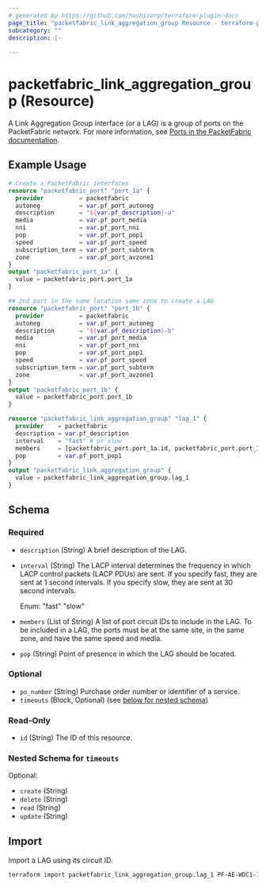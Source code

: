 ```yaml
---
# generated by https://github.com/hashicorp/terraform-plugin-docs
page_title: "packetfabric_link_aggregation_group Resource - terraform-provider-packetfabric"
subcategory: ""
description: |-
  
---
```


# packetfabric_link_aggregation_group (Resource)

A Link Aggregation Group interface (or a LAG) is a group of ports on the PacketFabric network. For more information, see [Ports in the PacketFabric documentation](https://docs.packetfabric.com/ports/).

## Example Usage

```terraform
# Create a PacketFabric interfaces
resource "packetfabric_port" "port_1a" {
  provider          = packetfabric
  autoneg           = var.pf_port_autoneg
  description       = "${var.pf_description}-a"
  media             = var.pf_port_media
  nni               = var.pf_port_nni
  pop               = var.pf_port_pop1
  speed             = var.pf_port_speed
  subscription_term = var.pf_port_subterm
  zone              = var.pf_port_avzone1
}
output "packetfabric_port_1a" {
  value = packetfabric_port.port_1a
}

## 2nd port in the same location same zone to create a LAG
resource "packetfabric_port" "port_1b" {
  provider          = packetfabric
  autoneg           = var.pf_port_autoneg
  description       = "${var.pf_description}-b"
  media             = var.pf_port_media
  nni               = var.pf_port_nni
  pop               = var.pf_port_pop1
  speed             = var.pf_port_speed
  subscription_term = var.pf_port_subterm
  zone              = var.pf_port_avzone1
}
output "packetfabric_port_1b" {
  value = packetfabric_port.port_1b
}

resource "packetfabric_link_aggregation_group" "lag_1" {
  provider    = packetfabric
  description = var.pf_description
  interval    = "fast" # or slow
  members     = [packetfabric_port.port_1a.id, packetfabric_port.port_1b.id]
  pop         = var.pf_port_pop1
}
output "packetfabric_link_aggregation_group" {
  value = packetfabric_link_aggregation_group.lag_1
}
```

<!-- schema generated by tfplugindocs -->
## Schema

### Required

- `description` (String) A brief description of the LAG.
- `interval` (String) The LACP interval determines the frequency in which LACP control packets (LACP PDUs) are sent. If you specify fast, they are sent at 1 second intervals. If you specify slow, they are sent at 30 second intervals.

	Enum: "fast" "slow"
- `members` (List of String) A list of port circuit IDs to include in the LAG. To be included in a LAG, the ports must be at the same site, in the same zone, and have the same speed and media.
- `pop` (String) Point of presence in which the LAG should be located.

### Optional

- `po_number` (String) Purchase order number or identifier of a service.
- `timeouts` (Block, Optional) (see [below for nested schema](#nestedblock--timeouts))

### Read-Only

- `id` (String) The ID of this resource.

<a id="nestedblock--timeouts"></a>
### Nested Schema for `timeouts`

Optional:

- `create` (String)
- `delete` (String)
- `read` (String)
- `update` (String)




## Import

Import a LAG using its circuit ID. 

```bash
terraform import packetfabric_link_aggregation_group.lag_1 PF-AE-WDC1-1726464
```